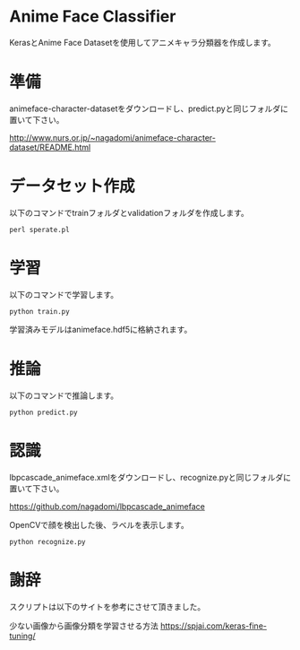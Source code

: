 # Anime Face Classifier

KerasとAnime Face Datasetを使用してアニメキャラ分類器を作成します。

# 準備

animeface-character-datasetをダウンロードし、predict.pyと同じフォルダに置いて下さい。

http://www.nurs.or.jp/~nagadomi/animeface-character-dataset/README.html

# データセット作成

以下のコマンドでtrainフォルダとvalidationフォルダを作成します。

`perl sperate.pl`

# 学習

以下のコマンドで学習します。

`python train.py`

学習済みモデルはanimeface.hdf5に格納されます。

# 推論

以下のコマンドで推論します。

`python predict.py`

# 認識

lbpcascade_animeface.xmlをダウンロードし、recognize.pyと同じフォルダに置いて下さい。

https://github.com/nagadomi/lbpcascade_animeface

OpenCVで顔を検出した後、ラベルを表示します。

`python recognize.py`

# 謝辞

スクリプトは以下のサイトを参考にさせて頂きました。

少ない画像から画像分類を学習させる方法
https://spjai.com/keras-fine-tuning/
